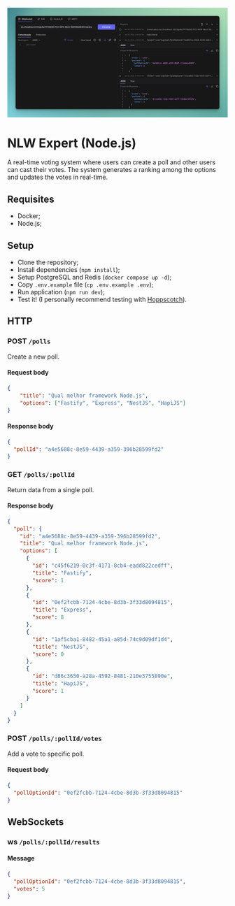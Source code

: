 ![Cover](./.github/cover.png)

# NLW Expert (Node.js)

A real-time voting system where users can create a poll and other users can cast their votes. The system generates a ranking among the options and updates the votes in real-time.

## Requisites

- Docker;
- Node.js;

## Setup

- Clone the repository;
- Install dependencies (`npm install`);
- Setup PostgreSQL and Redis (`docker compose up -d`);
- Copy `.env.example` file (`cp .env.example .env`);
- Run application (`npm run dev`);
- Test it! (I personally recommend testing with [Hoppscotch](https://hoppscotch.io/)).

## HTTP

### POST `/polls`

Create a new poll.

#### Request body

```json
{
    "title": "Qual melhor framework Node.js",
    "options": ["Fastify", "Express", "NestJS", "HapiJS"]
}
```

#### Response body

```json
{
  "pollId": "a4e5688c-8e59-4439-a359-396b28599fd2"
}
```

### GET `/polls/:pollId`

Return data from a single poll.

#### Response body

```json
{
  "poll": {
    "id": "a4e5688c-8e59-4439-a359-396b28599fd2",
    "title": "Qual melhor framework Node.js",
    "options": [
      {
        "id": "c45f6219-0c3f-4171-8cb4-eadd822cedff",
        "title": "Fastify",
        "score": 1
      },
      {
        "id": "0ef2fcbb-7124-4cbe-8d3b-3f33d8094815",
        "title": "Express",
        "score": 8
      },
      {
        "id": "1af5cba1-8482-45a1-a85d-74c9d09df1d4",
        "title": "NestJS",
        "score": 0
      },
      {
        "id": "d86c3650-a28a-4592-8481-210e3755890e",
        "title": "HapiJS",
        "score": 1
      }
    ]
  }
}
```

### POST `/polls/:pollId/votes`

Add a vote to specific poll.

#### Request body

```json
{
  "pollOptionId": "0ef2fcbb-7124-4cbe-8d3b-3f33d8094815"
}
```

## WebSockets

### ws `/polls/:pollId/results`

#### Message

```json
{
  "pollOptionId": "0ef2fcbb-7124-4cbe-8d3b-3f33d8094815",
  "votes": 5
}
```
<!--START_SECTION:footer-->

<!--END_SECTION:footer-->